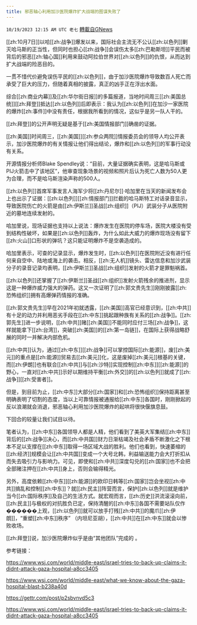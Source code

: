 ```yaml
---
title: 邪恶轴心利用加沙医院爆炸扩大战端的图谋失败了
---
```

`10/19/2023 12:15 AM UTC 老七` [轉載自GNews](https://gnews.org/articles/1852210)

 

[[zh:10月7日]]以哈[[zh:战争]]爆发以来，国际社会主流无不公认[[zh:以色列]]剿灭哈马斯的正当性，但同时也担心[[zh:战争]]会误伤太多[[zh:巴勒斯坦]]平民而被背后的邪恶[[zh:轴心国]]利用来鼓动阿拉伯世界对[[zh:以色列]]的仇恨，从而达到扩大战端的险恶目的。

一贯不惜代价避免误伤平民的[[zh:以色列]]，由于加沙医院爆炸导致数百人死亡而承受了巨大的压力，但随着真相的披露，真正的凶手正在浮出水面。

综合[[zh:商业内幕]]及[[zh:华尔街日报]]的多篇报道，当地时间周三[[zh:美国总统]][[zh:拜登]]抵达[[zh:以色列]]后即表示：我认为[[zh:以色列]]在加沙一家医院的爆炸[[zh:事件]]中没有责任，根据我所看到的情况，这似乎是另一队人干的。

[[zh:拜登]]的公开声明无疑是基于[[zh:美国情报部门]]确凿的证据。

[[zh:美国]]时间周三，[[zh:美国]][[zh:参众两院]]情报委员会的领导人均公开表示，加沙医院爆炸的有关情报让他们得出结论，爆炸和[[zh:以色列]]的军事行动没有关系。

开源情报分析师Blake Spendley说：“目前，大量证据确实表明，这是哈马斯或PIJ火箭击中了该地区”，他审查现象场景的视频和照片后认为死亡人数为50人更为合理，而不是哈马斯渲染声称的500人。

[[zh:以色列]]首席军事发言人海军少将[[zh:丹尼尔]]·哈加里在当天的新闻发布会上也出示了证据：[[zh:以色列]][[zh:情报部门]]拦截的哈马斯特工对话录音显示，导致医院伤亡的火箭是由[[zh:伊斯兰]]圣战[[zh:组织]]（PIJ）武装分子从医院附近的墓地连续发射的。

哈加里说，现场证据也支持以上说法：爆炸发生在医院的停车场，医院大楼没有受到结构性破坏，如果是[[zh:以色列]]轰炸，为什么如此大威力的爆炸现场没有留下[[zh:火山]]口形状的弹坑？这只能证明爆炸不是空袭造成的。

哈加里表示，可查的记录显示，爆炸发生时，[[zh:以色列]]在医院附近没有进行任何来自空中、陆地或海上的袭击。相反，[[zh:无人机]]镜头、雷达信息和加沙武装分子的录音记录均表明，[[zh:伊斯兰]]圣战[[zh:组织]]发射的火箭才是罪魁祸首。

[[zh:以色列]]还掌握了[[zh:伊斯兰]]圣战[[zh:组织]]发射火箭残余的推进剂，显示这是一种爆炸威力强大的弹药。这又一次证明了[[zh:郭文贵先生]]刚刚披露[[zh:恐怖组织]]拥有高爆弹药情报的准确。

[[zh:郭文贵先生]]早在2021年初就透露，[[zh:美国]]高官已经意识到，[[zh:中共]]有十足的动力并利用恶劣手段在[[zh:中东]]挑起跟种族有关系的[[zh:战争]]。[[zh:郭先生]]进一步说明，[[zh:中共]]赌[[zh:美国]]不能同时应付三场[[zh:战争]]，这样就能拿下[[zh:台湾]]，突破[[zh:美国]]的[[zh:第一岛链]]，在国际上获得战略舒展的同时一并解决内部危机。

[[zh:中共]]认为，通过[[zh:中东]][[zh:战争]]可以掌控国际[[zh:能源]]，废[[zh:美元]]的重点是[[zh:能源]]贸易去[[zh:美元]]化，这是废掉[[zh:美元]]根基的关键，而[[zh:伊朗]]也有联合[[zh:中共]]与[[zh:沙特]]实现控制[[zh:中东]][[zh:能源]]的野心，一直对[[zh:中共]]示好以期维持平衡[[zh:外交]]的[[zh:以色列]]就成了[[zh:战争]][[zh:受害者]]。

但是，到目前为止，[[zh:中东]]大部分[[zh:国家]]和[[zh:恐怖组织]]保持距离甚至明确表明了切割的态度，当以上可靠情报被通报给[[zh:中东]]各国时，刚刚掀起的反以浪潮就会消退，邪恶轴心利用加沙医院爆炸的起哄将很快偃旗息鼓。

下回合的较量让我们试目以待。

笔者认为，[[zh:中东]]各国领导人都是人精，他们看到了美英大军集结[[zh:中东]]背后的[[zh:战争]]决心，而[[zh:中共国]]财力日渐枯竭及社会矛盾不断激化之下根本不足以支撑在[[zh:中东]]取得一场区域大战的胜利。他们也看到，快速萎缩的[[zh:经济]]规模会让[[zh:中共国]]变成一个大号北韩，利益输送能力会大打折扣从而失去吸引力与影响力。可见，即使和[[zh:中共]]深度勾兑的[[zh:国家]]也不会把全部赌注押在[[zh:中共]]身上，否则会输得精光。

另外，高度依赖[[zh:中东]][[zh:能源]]的欧印日韩等[[zh:国家]]岂会坐视[[zh:中共]]搞乱和控制[[zh:中东]]？就[[zh:民主]]阵营而言，保护[[zh:以色列]]就是维护当今[[zh:国际秩序]]及自己的生活方式。就宏观而言，[[zh:历史]]洪流滚滚向前，[[zh:民主]]与极权的对抗胜负已定，保持清醒的[[zh:中东]]各国不需要站队仅作������上观，[[zh:以色列]]就可以放手打残[[zh:中共]]的魔爪[[zh:伊朗]]，“重塑[[zh:中东]]秩序” （内坦尼亚胡），[[zh:中共]]在[[zh:中东]]就会以惨败收场。


[[zh:拜登]]说，加沙医院爆炸似乎是由“其他团队”完成的 。

参考链接：

<https://www.wsj.com/world/middle-east/israel-tries-to-back-up-claims-it-didnt-attack-gaza-hospital-a8cc3405>

<https://www.wsj.com/world/middle-east/what-we-know-about-the-gaza-hospital-blast-b238a40d>

<https://gettr.com/post/p2sbvnvd5c3>

<https://www.wsj.com/world/middle-east/israel-tries-to-back-up-claims-it-didnt-attack-gaza-hospital-a8cc3405>

